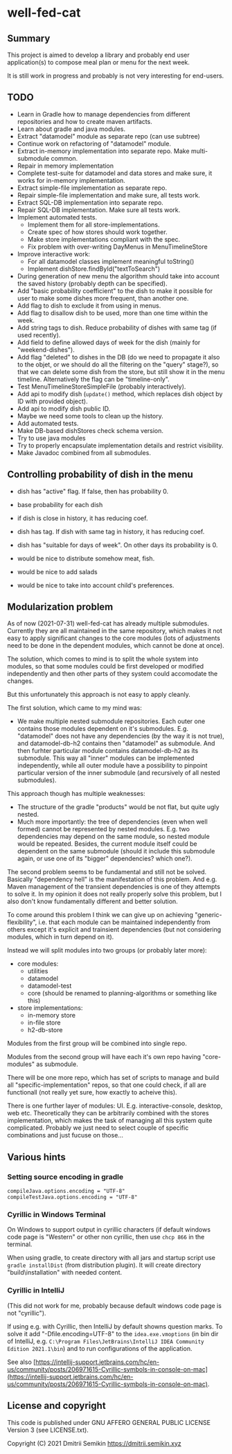 # well-fed-cat #

## Summary ##

This project is aimed to develop a library and probably end
user application(s) to compose meal plan or menu for the next
week.

It is still work in progress and probably is not very interesting
for end-users.


## TODO ##

* Learn in Gradle how to manage dependencies from different repositories
  and how to create maven artifacts.
* Learn about gradle and java modules.
* Extract "datamodel" module as separate repo (can use subtree)
* Continue work on refactoring of "datamodel" module.
* Extract in-memory implementation into separate repo. Make multi-submodule common.
* Repair in memory implementation
* Complete test-suite for datamodel and data stores and make sure,
  it works for in-memory implementation.
* Extract simple-file implementation as separate repo.
* Repair simple-file implementation and make sure, all tests work.
* Extract SQL-DB implementation into separate repo.
* Repair SQL-DB implementation. Make sure all tests work.
* Implement automated tests.
  * Implement them for all store-implementations.
  * Create spec of how stores should work together.
  * Make store implementations compliant with the spec.
  * Fix problem with over-writing DayMenus in MenuTimelineStore
* Improve interactive work:
  * For all datamodel classes implement meaningful toString()
  * Implement dishStore.findById("textToSearch")
* During generation of new menu the algorithm should take into account
  the saved history (probably depth can be specified).
* Add "basic probability coefficient" to the dish to make it possible 
  for user to make some dishes more frequent, than another one.
* Add flag to dish to exclude it from using in menus.
* Add flag to disallow dish to be used, more than one time within the week.
* Add string tags to dish. Reduce probability of dishes with same tag (if used recently).
* Add field to define allowed days of week for the dish (mainly for "weekend-dishes").
* Add flag "deleted" to dishes in the DB (do we need to propagate it also
  to the objet, or we should do all the filtering on the "query" stage?),
  so that we can delete some dish from the store, but still show it in the
  menu timeline. Alternatively the flag can be "timeline-only".
* Test MenuTimelineStoreSimpleFile (probably interactively).
* Add api to modify dish (`update()` method, which replaces dish object
  by ID with provided object).
* Add api to modify dish public ID.
* Maybe we need some tools to clean up the history.
* Add automated tests.
* Make DB-based dishStores check schema version.
* Try to use java modules
* Try to properly encapsulate implementation details and restrict visibility.
* Make Javadoc combined from all submodules.



## Controlling probability of dish in the menu ##

* dish has "active" flag. If false, then has probability 0.
* base probability for each dish
* if dish is close in history, it has reducing coef.
* dish has tag. If dish with same tag in history, it has reducing coef.
* dish has "suitable for days of week". On other days its probability is 0.

* would be nice to distribute somehow meat, fish.
* would be nice to add salads
* would be nice to take into account child's preferences.


## Modularization problem ##

As of now (2021-07-31) well-fed-cat has already multiple submodules. Currently
they are all maintained in the same repository, which makes it not easy to apply
significant changes to the core modules (lots of adjustments need to be done in
the dependent modules, which cannot be done at once).

The solution, which comes to mind is to split the whole system into modules, so
that some modules could be first developed or modified independently and then
other parts of they system could accomodate the changes.

But this unfortunately this approach is not easy to apply cleanly.

The first solution, which came to my mind was:

* We make multiple nested submodule repositories. Each outer one contains those
  modules dependent on it's submodules. E.g. "datamodel" does not have any dependencies
  (by the way it is not true), and datamodel-db-h2 contains then "datamodel" as
  submodule. And then furhter particular module contains datamodel-db-h2 as
  its submodule. This way all "inner" modules can be implemented independently,
  while all outer module have a possibility to pinpoint particular version
  of the inner submodule (and recursively of all nested submodules).

This approach though has multiple weaknesses:

* The structure of the gradle "products" would be not flat, but quite ugly
  nested.
* Much more importantly: the tree of dependencies (even when well formed)
  cannot be represented by nested modules. E.g. two dependencies may depend
  on the same module, so nested module would be repeated. Besides, the current
  module itself could be dependent on the same submodule (should it include
  this submodule again, or use one of its "bigger" dependencies? which one?).

The second problem seems to be fundamental and still not be solved. Basically
"dependency hell" is the manifestation of this problem. And e.g. Maven management
of the transient dependencies is one of they attempts to solve it. In my
opinion it does not really properly solve this problem, but I also don't
know fundamentally different and better solution.

To come around this problem I think we can give up on achieving "generic-flexibility",
i.e. that each module can be maintained independently from others except it's
explicit and trainsient dependencies (but not considering modules, which in turn
depend on it).

Instead we will split modules into two groups (or probably later more):
* core modules:
  * utilities
  * datamodel
  * datamodel-test
  * core (should be renamed to planning-algorithms or something like this)
* store implementations:
  * in-memory store
  * in-file store
  * h2-db-store

Modules from the first group will be combined into single repo.

Modules from the second group will have each it's own repo having "core-modules"
as submodule.

There will be one more repo, which has set of scripts to manage and build all
"specific-implementation" repos, so that one could check, if all are functionall
(not really yet sure, how exactly to acheive this).

There is one further layer of modules: UI. E.g. interactive-console, desktop,
web etc. Theoretically they can be arbitrarily combined with the stores
implementation, which makes the task of managing all this system quite
complicated. Probably we just need to select couple of specific combinations
and just fucuse on those...


## Various hints ##

### Setting source encoding in gradle ###

```
compileJava.options.encoding = "UTF-8"
compileTestJava.options.encoding = "UTF-8"
```


### Cyrillic in Windows Terminal ###

On Windows to support output in cyrillic characters (if
default windows code page is "Western" or other non
cyrillic, then use `chcp 866` in the terminal.

When using gradle, to create directory with all jars and
startup script use `gradle installDist` (from distribution
plugin). It will create directory "build\installation"
with needed content.


### Cyrillic in IntelliJ ###

(This did not work for me, probably because default windows code page is not "cyrillic").

If using e.g. with Cyrillic, then IntelliJ by default showns
question marks. To solve it add "-Dfile.encoding=UTF-8" to the
`idea.exe.vmoptions` (in bin dir of IntelliJ, e.g.
`C:\Program Files\JetBrains\IntelliJ IDEA Community Edition 2021.1\bin`)
and to run configurations of the application.

See also [https://intellij-support.jetbrains.com/hc/en-us/community/posts/206971615-Cyrillic-symbols-in-console-on-mac](https://intellij-support.jetbrains.com/hc/en-us/community/posts/206971615-Cyrillic-symbols-in-console-on-mac).


## License and copyright ##

This code is published under GNU AFFERO GENERAL PUBLIC LICENSE
Version 3 (see LICENSE.txt).

Copyright (C) 2021 Dmitrii Semikin <https://dmitrii.semikin.xyz>
